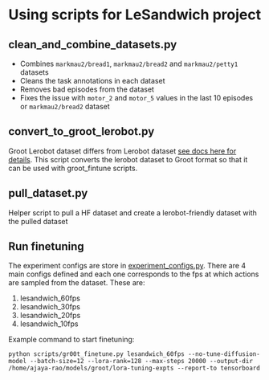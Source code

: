# Using scripts for LeSandwich project

## clean_and_combine_datasets.py
- Combines `markmau2/bread1`, `markmau2/bread2` and `markmau2/petty1` datasets
- Cleans the task annotations in each dataset
- Removes bad episodes from the dataset
- Fixes the issue with `motor_2` and `motor_5` values in the last 10 episodes or `markmau2/bread2` dataset

## convert_to_groot_lerobot.py
Groot Lerobot dataset differs from Lerobot dataset [see docs here for details](getting_started/LeRobot_compatible_data_schema.md). This script converts the lerobot dataset to Groot format so that it can be used with groot_fintune scripts.

## pull_dataset.py
Helper script to pull a HF dataset and create a lerobot-friendly dataset with the pulled dataset

## Run finetuning
The experiment configs are store in [experiment_configs.py](scripts/experiment_configs.py). There are 4 main configs defined and each one corresponds to the fps at which actions are sampled from the dataset. These are:
1. lesandwich_60fps
2. lesandwich_30fps
3. lesandwich_20fps
4. lesandwich_10fps

Example command to start finetuning:
```
python scripts/gr00t_finetune.py lesandwich_60fps --no-tune-diffusion-model --batch-size=12 --lora-rank=128 --max-steps 20000 --output-dir /home/ajaya-rao/models/groot/lora-tuning-expts --report-to tensorboard
```
